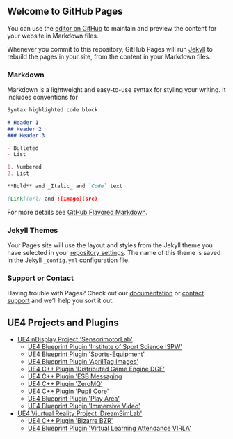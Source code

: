 ## Welcome to GitHub Pages

You can use the [editor on GitHub](https://github.com/brugr9/brugr9.github.io/edit/main/index.md) to maintain and preview the content for your website in Markdown files.

Whenever you commit to this repository, GitHub Pages will run [Jekyll](https://jekyllrb.com/) to rebuild the pages in your site, from the content in your Markdown files.

### Markdown

Markdown is a lightweight and easy-to-use syntax for styling your writing. It includes conventions for

```markdown
Syntax highlighted code block

# Header 1
## Header 2
### Header 3

- Bulleted
- List

1. Numbered
2. List

**Bold** and _Italic_ and `Code` text

[Link](url) and ![Image](src)
```

For more details see [GitHub Flavored Markdown](https://guides.github.com/features/mastering-markdown/).

### Jekyll Themes

Your Pages site will use the layout and styles from the Jekyll theme you have selected in your [repository settings](https://github.com/brugr9/brugr9.github.io/settings/pages). The name of this theme is saved in the Jekyll `_config.yml` configuration file.

### Support or Contact

Having trouble with Pages? Check out our [documentation](https://docs.github.com/categories/github-pages-basics/) or [contact support](https://support.github.com/contact) and we’ll help you sort it out.

## UE4 Projects and Plugins

* [UE4 nDisplay Project 'SensorimotorLab'](SensorimotorLab)
  * [UE4 Blueprint Plugin 'Institute of Sport Science ISPW'](ISPW)
  * [UE4 Blueprint Plugin 'Sports-Equipment'](SportsEquipment)
  * [UE4 Blueprint Plugin 'AprilTag Images'](AprilTagImages)
  * [UE4 C++ Plugin 'Distributed Game Engine DGE'](DGE)
  * [UE4 C++ Plugin 'ESB Messaging](ESBMessaging)
  * [UE4 C++ Plugin 'ZeroMQ'](ZeroMQ)
  * [UE4 C++ Plugin 'Pupil Core'](Pupil)
  * [UE4 Blueprint Plugin 'Play Area'](PlayArea)
  * [UE4 Blueprint Plugin 'Immersive Video'](ImmersiveVideo)
* [UE4 Viurtual Reality Project 'DreamSimLab'](DreamSimLab)
  * [UE4 C++ Plugin 'Bizarre BZR'](BZR)
  * [UE4 Blueprint Plugin 'Virtual Learning Attendance VIRLA'](VIRLA)
